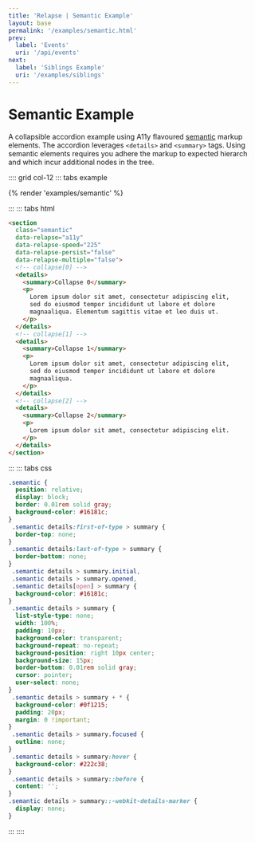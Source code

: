 ```yaml
---
title: 'Relapse | Semantic Example'
layout: base
permalink: '/examples/semantic.html'
prev:
  label: 'Events'
  uri: '/api/events'
next:
  label: 'Siblings Example'
  uri: '/examples/siblings'
---
```


# Semantic Example

A collapsible accordion example using A11y flavoured [semantic](https://en.wikipedia.org/wiki/Semantic_HTML) markup elements. The accordion leverages `<details>` and `<summary>` tags. Using semantic elements requires you adhere the markup to expected hierarch and which incur additional nodes in the tree.

:::: grid col-12
::: tabs example

{% render 'examples/semantic' %}

:::
::: tabs html

```html
<section
  class="semantic"
  data-relapse="a11y"
  data-relapse-speed="225"
  data-relapse-persist="false"
  data-relapse-multiple="false">
  <!-- collapse[0] -->
  <details>
    <summary>Collapse 0</summary>
    <p>
      Lorem ipsum dolor sit amet, consectetur adipiscing elit,
      sed do eiusmod tempor incididunt ut labore et dolore
      magnaaliqua. Elementum sagittis vitae et leo duis ut.
    </p>
  </details>
  <!-- collapse[1] -->
  <details>
    <summary>Collapse 1</summary>
    <p>
      Lorem ipsum dolor sit amet, consectetur adipiscing elit,
      sed do eiusmod tempor incididunt ut labore et dolore
      magnaaliqua.
    </p>
  </details>
  <!-- collapse[2] -->
  <details>
    <summary>Collapse 2</summary>
    <p>
      Lorem ipsum dolor sit amet, consectetur adipiscing elit.
    </p>
  </details>
</section>
```

:::
::: tabs css

```css
.semantic {
  position: relative;
  display: block;
  border: 0.01rem solid gray;
  background-color: #16181c;
}
 .semantic details:first-of-type > summary {
  border-top: none;
}
 .semantic details:last-of-type > summary {
  border-bottom: none;
}
 .semantic details > summary.initial,
 .semantic details > summary.opened,
 .semantic details[open] > summary {
  background-color: #16181c;
}
 .semantic details > summary {
  list-style-type: none;
  width: 100%;
  padding: 10px;
  background-color: transparent;
  background-repeat: no-repeat;
  background-position: right 10px center;
  background-size: 15px;
  border-bottom: 0.01rem solid gray;
  cursor: pointer;
  user-select: none;
}
 .semantic details > summary + * {
  background-color: #0f1215;
  padding: 20px;
  margin: 0 !important;
}
 .semantic details > summary.focused {
  outline: none;
}
 .semantic details > summary:hover {
  background-color: #222c38;
}
 .semantic details > summary::before {
  content: '';
}
.semantic details > summary::-webkit-details-marker {
  display: none;
}
```
:::
::::
